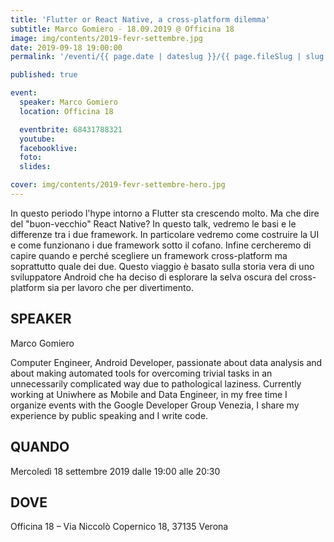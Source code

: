 ```yaml
---
title: 'Flutter or React Native, a cross-platform dilemma'
subtitle: Marco Gomiero - 18.09.2019 @ Officina 18
image: img/contents/2019-fevr-settembre.jpg
date: 2019-09-18 19:00:00
permalink: '/eventi/{{ page.date | dateslug }}/{{ page.fileSlug | slug }}/index.html'

published: true

event:
  speaker: Marco Gomiero
  location: Officina 18

  eventbrite: 68431788321
  youtube:
  facebooklive:
  foto:
  slides:

cover: img/contents/2019-fevr-settembre-hero.jpg
---
```


In questo periodo l'hype intorno a Flutter sta crescendo molto. Ma che dire del "buon-vecchio" React Native? In questo talk, vedremo le basi e le differenze tra i due framework. In particolare vedremo come costruire la UI e come funzionano i due framework sotto il cofano. Infine cercheremo di capire quando e perché scegliere un framework cross-platform ma soprattutto quale dei due. Questo viaggio è basato sulla storia vera di uno sviluppatore Android che ha deciso di esplorare la selva oscura del cross-platform sia per lavoro che per divertimento.

## SPEAKER

Marco Gomiero

Computer Engineer, Android Developer, passionate about data analysis and about making automated tools for overcoming trivial tasks in an unnecessarily complicated way due to pathological laziness. Currently working at Uniwhere as Mobile and Data Engineer, in my free time I organize events with the Google Developer Group Venezia, I share my experience by public speaking and I write code.

## QUANDO

Mercoledì 18 settembre 2019 dalle 19:00 alle 20:30

## DOVE

Officina 18 – Via Niccolò Copernico 18, 37135 Verona

